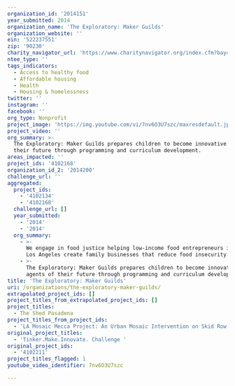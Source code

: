 ```yaml
---
organization_id: '2014151'
year_submitted: 2014
organization_name: 'The Exploratory: Maker Guilds'
organization_website: ''
ein: '522237551'
zip: '90230'
charity_navigator_url: 'https://www.charitynavigator.org/index.cfm?bay=search.profile&ein=522237551'
ntee_type: ''
tags_indicators:
  - Access to healthy food
  - Affordable housing
  - Health
  - Housing & homelessness
twitter: ''
instagram: ''
facebook: ''
org_type: Nonprofit
project_image: 'https://img.youtube.com/vi/7nv6O3U7szc/maxresdefault.jpg'
project_video: ''
org_summary: >-
  The Exploratory: Maker Guilds prepares children to become innovative agents of
  their future through programming and curriculum development.
areas_impacted: ''
project_ids: '4102168'
organization_id_2: '2014200'
challenge_url: ''
aggregated:
  project_ids:
    - '4102134'
    - '4102168'
  challenge_url: []
  year_submitted:
    - '2014'
    - '2014'
  org_summary:
    - >-
      We engage in food justice helping low-income food entrepreneurs in South
      Los Angeles create family businesses that reduce food insecurity.
    - >-
      The Exploratory: Maker Guilds prepares children to become innovative
      agents of their future through programming and curriculum development.
title: 'The Exploratory: Maker Guilds'
uri: /organizations/the-exploratory-maker-guilds/
extrapolated_project_ids: []
project_titles_from_extrapolated_project_ids: []
project_titles:
  - The Shed Pasadena
project_titles_from_project_ids:
  - 'LA Mosaic Mecca Project: An Urban Mosaic Intervention on Skid Row'
original_project_titles:
  - 'Tinker.Make.Innovate. Challenge '
original_project_ids:
  - '4102211'
project_titles_flagged: 1
youtube_video_identifier: 7nv6O3U7szc

---
```

